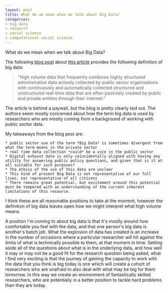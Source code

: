 ```yaml
---
layout: post
title: What do we mean when we talk about Big Data? 
categories:
- big data
- research 
- social science
- computational social science
---
```


What do we mean when we talk about Big Data? 

The following [blog post](http://blogs.lse.ac.uk/impactofsocialsciences/2016/12/08/what-does-big-data-mean-to-public-affairs-research-understanding-the-methodological-and-analytical-challenges/?utm_source=feedburner&utm_medium=email&utm_campaign=Feed%3A+ImpactOfSocialSciences+%28Impact+of+Social+Sciences%29) about [this article](http://onlinelibrary.wiley.com/doi/10.1111/puar.12625/full) provides the following definition of big data: 

> “High volume data that frequently combines highly structured administrative data actively collected by public sector organisations with continuously and automatically collected structured and unstructured real-time data that are often passively created by public and private entities through their internet.” 

The article is behind a paywall, but the blog is pretty clearly laid out. The authors seem mostly concerned about how the term big data is used by researchers who are mostly coming from a background of working with public sector data. 

My takeaways from the blog post are:

	* public sector use of the term *Big Data* is sometimes divergent from what the term means in the private sector 
	* real time data collection *could* be a vice in the public sector 
	* Digital exhaust data is only coincidentally aligned with having any utility for answering public policy questions, and given that is it at all suitable for such purposes? 
	* The ethics of the use of this data are unclear 
	* This kind of present Big Data is not representative of our full lives, nor representative of all citizens 
	* There remains great potential, but excitement around this potential must be tempered with an understanding of the current inherent limitations of this resource. 

I think these are all reasonable positions to take at the moment, however the definition of big data leaves open how we might interpret what high volume means. 

A position I'm coming to about big data is that it's mostly around how comfortable you feel with the data, and that one person's big data is another's batch job. What the explosion of data has created is an increase in the number of occasions where a particular researcher will hit against the limits of what is technically possible to them, at that moment in time. Setting aside all of the questions about what is in the underlying data, and how well it may or may not be a good fit for the research question being asked, what I find very exciting is that the journey of gaining the capacity to work with the data that you think is big today is one which will create a cohort of researchers who are unafraid to also deal with what may be big for them tomorrow. In this way we create an environment of fantastically skilled researchers, who are potentially in a better position to tackle hard problems than they are today. 
